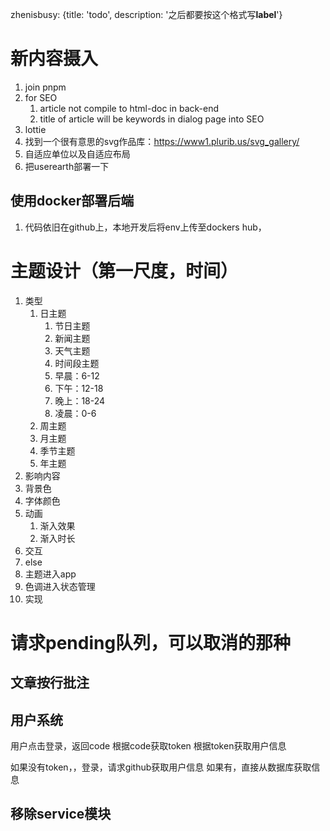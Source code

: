 zhenisbusy: {title: 'todo', description: '之后都要按这个格式写**label**'}
# 新内容摄入
1. join pnpm
2. for SEO
    1. article not compile to html-doc in back-end
    2. title of article will be keywords in dialog page into SEO
3. lottie
5. 找到一个很有意思的svg作品库：https://www1.plurib.us/svg_gallery/
6. 自适应单位以及自适应布局
7. 把userearth部署一下

## 使用docker部署后端
1. 代码依旧在github上，本地开发后将env上传至dockers hub，

# 主题设计（第一尺度，时间）
1. 类型
   1. 日主题
      1. 节日主题
      2. 新闻主题
      3. 天气主题
      4. 时间段主题
        1. 早晨：6-12
        2. 下午：12-18
        3. 晚上：18-24
        4. 凌晨：0-6
   2. 周主题
   3. 月主题
   4. 季节主题
   5. 年主题
2. 影响内容
  1. 背景色
  2. 字体颜色
  3. 动画
     1. 渐入效果
     2. 渐入时长
  4. 交互
3. else
  1. 主题进入app
  2. 色调进入状态管理
4. 实现

# 请求pending队列，可以取消的那种
## 文章按行批注


## 用户系统

用户点击登录，返回code
根据code获取token
根据token获取用户信息

如果没有token，，登录，请求github获取用户信息
如果有，直接从数据库获取信息


## 移除service模块